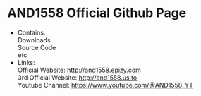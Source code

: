 # AND1558 Official Github Page
- Contains:\
Downloads\
Source Code\
etc
- Links:\
Official Website: http://and1558.epizy.com \
3rd Official Website: http://and1558.us.to <br />
Youtube Channel: https://www.youtube.com/@AND1558_YT
